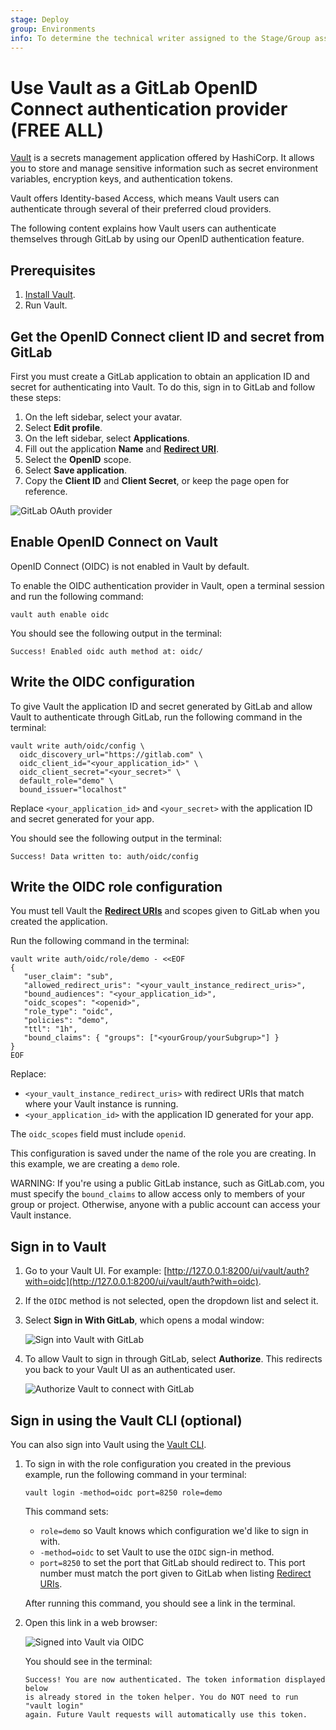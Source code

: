 ```yaml
---
stage: Deploy
group: Environments
info: To determine the technical writer assigned to the Stage/Group associated with this page, see https://handbook.gitlab.com/handbook/product/ux/technical-writing/#assignments
---
```


# Use Vault as a GitLab OpenID Connect authentication provider **(FREE ALL)**

[Vault](https://www.vaultproject.io/) is a secrets management application offered by HashiCorp.
It allows you to store and manage sensitive information such as secret environment
variables, encryption keys, and authentication tokens.

Vault offers Identity-based Access, which means Vault users can authenticate
through several of their preferred cloud providers.

The following content explains how Vault users can authenticate themselves through
GitLab by using our OpenID authentication feature.

## Prerequisites

1. [Install Vault](https://developer.hashicorp.com/vault/docs/install).
1. Run Vault.

## Get the OpenID Connect client ID and secret from GitLab

First you must create a GitLab application to obtain an application ID and secret
for authenticating into Vault. To do this, sign in to GitLab and follow these steps:

1. On the left sidebar, select your avatar.
1. Select **Edit profile**.
1. On the left sidebar, select **Applications**.
1. Fill out the application **Name** and [**Redirect URI**](https://developer.hashicorp.com/vault/docs/auth/jwt#redirect-uris).
1. Select the **OpenID** scope.
1. Select **Save application**.
1. Copy the **Client ID** and **Client Secret**, or keep the page open for reference.

![GitLab OAuth provider](img/gitlab_oauth_vault_v12_6.png)

## Enable OpenID Connect on Vault

OpenID Connect (OIDC) is not enabled in Vault by default.

To enable the OIDC authentication provider in Vault, open a terminal session
and run the following command:

```shell
vault auth enable oidc
```

You should see the following output in the terminal:

```plaintext
Success! Enabled oidc auth method at: oidc/
```

## Write the OIDC configuration

To give Vault the application ID and secret generated by GitLab and allow
Vault to authenticate through GitLab, run the following command in the terminal:

```shell
vault write auth/oidc/config \
  oidc_discovery_url="https://gitlab.com" \
  oidc_client_id="<your_application_id>" \
  oidc_client_secret="<your_secret>" \
  default_role="demo" \
  bound_issuer="localhost"
```

Replace `<your_application_id>` and `<your_secret>` with the application ID
and secret generated for your app.

You should see the following output in the terminal:

```shell
Success! Data written to: auth/oidc/config
```

## Write the OIDC role configuration

You must tell Vault the [**Redirect URIs**](https://developer.hashicorp.com/vault/docs/auth/jwt#redirect-uris)
and scopes given to GitLab when you created the application.

Run the following command in the terminal:

```shell
vault write auth/oidc/role/demo - <<EOF
{
   "user_claim": "sub",
   "allowed_redirect_uris": "<your_vault_instance_redirect_uris>",
   "bound_audiences": "<your_application_id>",
   "oidc_scopes": "<openid>",
   "role_type": "oidc",
   "policies": "demo",
   "ttl": "1h",
   "bound_claims": { "groups": ["<yourGroup/yourSubgrup>"] }
}
EOF
```

Replace:

- `<your_vault_instance_redirect_uris>` with redirect URIs that match where your
  Vault instance is running.
- `<your_application_id>` with the application ID generated for your app.

The `oidc_scopes` field must include `openid`.

This configuration is saved under the name of the role you are creating. In this
example, we are creating a `demo` role.

WARNING:
If you're using a public GitLab instance, such as GitLab.com, you must specify
the `bound_claims` to allow access only to members of your group or project.
Otherwise, anyone with a public account can access your Vault instance.

## Sign in to Vault

1. Go to your Vault UI. For example: [http://127.0.0.1:8200/ui/vault/auth?with=oidc](http://127.0.0.1:8200/ui/vault/auth?with=oidc).
1. If the `OIDC` method is not selected, open the dropdown list and select it.
1. Select **Sign in With GitLab**, which opens a modal window:

   ![Sign into Vault with GitLab](img/sign_into_vault_with_gitlab_v12_6.png)

1. To allow Vault to sign in through GitLab, select **Authorize**. This redirects you back to your Vault UI as an authenticated user.

   ![Authorize Vault to connect with GitLab](img/authorize_vault_with_gitlab_v12_6.png)

## Sign in using the Vault CLI (optional)

You can also sign into Vault using the [Vault CLI](https://developer.hashicorp.com/vault/docs/commands).

1. To sign in with the role configuration you created in the previous example,
   run the following command in your terminal:

   ```shell
   vault login -method=oidc port=8250 role=demo
   ```

   This command sets:

   - `role=demo` so Vault knows which configuration we'd like to sign in with.
   - `-method=oidc` to set Vault to use the `OIDC` sign-in method.
   - `port=8250` to set the port that GitLab should redirect to. This port
     number must match the port given to GitLab when listing
     [Redirect URIs](https://developer.hashicorp.com/vault/docs/auth/jwt#redirect-uris).

   After running this command, you should see a link in the terminal.

1. Open this link in a web browser:

   ![Signed into Vault via OIDC](img/signed_into_vault_via_oidc_v12_6.png)

   You should see in the terminal:

   ```plaintext
   Success! You are now authenticated. The token information displayed below
   is already stored in the token helper. You do NOT need to run "vault login"
   again. Future Vault requests will automatically use this token.
   ```
